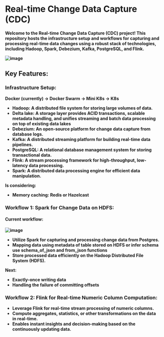# <strong>Real-time Change Data Capture (CDC)<strong>

Welcome to the Real-time Change Data Capture (CDC) project! This repository hosts the infrastructure setup and workflows for capturing and processing real-time data changes using a robust stack of technologies, including Hadoop, Spark, Debezium, Kafka, PostgreSQL, and Flink.

![image](https://github.com/Adamd1amo/CDC-/assets/61895816/061b4727-5be1-457b-9d0a-20a90d4e4f56)


## Key Features:

### Infrastructure Setup:
Docker (currently) -> Docker Swarm -> Mini K8s -> K8s
- **Hadoop**: A distributed file system for storing large volumes of data.
- **Delta lake**: A storage layer provides ACID transactions, scalable metadata handling, and unifies streaming and batch data processing on top of existing data lakes
- **Debezium**: An open-source platform for change data capture from database logs.
- **Kafka**: A distributed streaming platform for building real-time data pipelines.
- **PostgreSQL**: A relational database management system for storing transactional data.
- **Flink**: A stream processing framework for high-throughput, low-latency data processing.
- **Spark**: A distributed data processing engine for efficient data manipulation.

Is considering:
- **Memory caching**: Redis or Hazelcast


### Workflow 1: Spark for Change Data on HDFS:

#### Current workflow:

![image](https://github.com/Adamd1amo/CDC-/assets/61895816/3176207b-20e9-4ebb-b70a-e98990fa75b0)


- Utilize Spark for capturing and processing change data from Postgres.
- Mapping data using metadata of table stored on HDFS or infer schema use schema_of_json and from_json functions
- Store processed data efficiently on the Hadoop Distributed File System (HDFS).

Next:
- Exactly-once writing data
- Handling the failure of committing offsets

### Workflow 2: Flink for Real-time Numeric Column Computation:

- Leverage Flink for real-time stream processing of numeric columns.
- Compute aggregates, statistics, or other transformations on the data in real-time.
- Enables instant insights and decision-making based on the continuously updating data.
